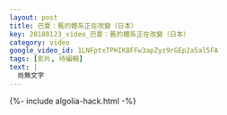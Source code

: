 ```yaml
---
layout: post
title: 巴夏：舊的體系正在改變（日本）
key: 20180123_video_巴夏：舊的體系正在改變（日本）
category: video
google_video_id: 1LNFptxTPHIK8FFw3apZyz9rGEp2a5al5FA
tags: [影片, 待編輯]
text: |
  尚無文字
---
```


{%- include algolia-hack.html -%}
